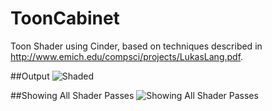 ToonCabinet
===========

Toon Shader using Cinder, based on techniques described in http://www.emich.edu/compsci/projects/LukasLang.pdf.

##Output
![Shaded](https://raw.github.com/davertron/ToonCabinet/master/Toon%20Cabinet.png)

##Showing All Shader Passes
![Showing All Shader Passes](https://raw.github.com/davertron/ToonCabinet/master/Toon%20Cabinet%20MultiView.png)